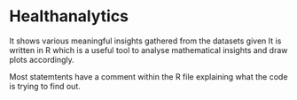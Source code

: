 # Healthanalytics

It shows various meaningful insights gathered from the datasets given 
It is written in R which is a useful tool to analyse mathematical insights and draw plots accordingly.

Most statemtents have a comment within the R file explaining what the code is trying to find out. 
